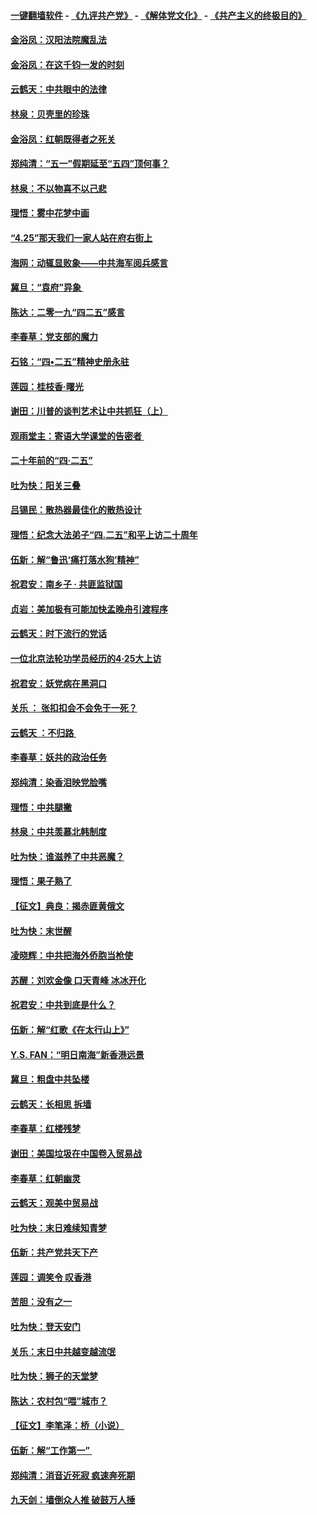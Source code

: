 #### [一键翻墙软件](https://github.com/gfw-breaker/nogfw/blob/master/README.md?t=04292138) -  [《九评共产党》](https://github.com/gfw-breaker/9ping.md?t=04292138) - [《解体党文化》](https://github.com/gfw-breaker/jtdwh.md?t=04292138) - [《共产主义的终极目的》](https://github.com/gfw-breaker/gczydzjmd.md?t=04292138)

#### [金浴凤：汉阳法院魔乱法](../pages/nsc993/n11222083.md?t=04292138) 

#### [金浴凤：在这千钧一发的时刻](../pages/nsc993/n11222047.md?t=04292138) 

#### [云鹤天：中共眼中的法律](../pages/nsc993/n11221943.md?t=04292138) 

#### [林泉：贝壳里的珍珠](../pages/nsc993/n11217073.md?t=04292138) 

#### [金浴凤：红朝既得者之死关](../pages/nsc993/n11217063.md?t=04292138) 

#### [郑纯清：“五一”假期延至“五四”顶何事？](../pages/nsc993/n11217000.md?t=04292138) 

#### [林泉：不以物喜不以己悲](../pages/nsc993/n11216987.md?t=04292138) 

#### [理悟：雾中花梦中画](../pages/nsc993/n11213846.md?t=04292138) 

#### [“4.25”那天我们一家人站在府右街上](../pages/nsc993/n11210435.md?t=04292138) 

#### [海网：动辄显败象——中共海军阅兵感言](../pages/nsc993/n11212147.md?t=04292138) 

#### [冀旦：“袁府”异象 ](../pages/nsc993/n11211996.md?t=04292138) 

#### [陈达：二零一九“四二五”感言](../pages/nsc993/n11211971.md?t=04292138) 

#### [李春草：党支部的魔力](../pages/nsc993/n11211722.md?t=04292138) 

#### [石铭：“四•二五”精神史册永驻](../pages/nsc993/n11210585.md?t=04292138) 

#### [莲园：桂枝香‧曙光](../pages/nsc993/n11210371.md?t=04292138) 

#### [谢田：川普的谈判艺术让中共抓狂（上）](../pages/nsc993/n11209038.md?t=04292138) 

#### [观雨堂主：寄语大学课堂的告密者 ](../pages/nsc993/n11209062.md?t=04292138) 

#### [二十年前的“四·二五”](../pages/nsc993/n11207639.md?t=04292138) 

#### [吐为快：阳关三叠](../pages/nsc993/n11207152.md?t=04292138) 

#### [吕锡民：散热器最佳化的散热设计](../pages/nsc993/n11206294.md?t=04292138) 

#### [理悟：纪念大法弟子“四.二五”和平上访二十周年](../pages/nsc993/n11206269.md?t=04292138) 

#### [伍新：解“鲁迅‘痛打落水狗’精神”](../pages/nsc993/n11206208.md?t=04292138) 

#### [祝君安：南乡子 · 共匪监狱国](../pages/nsc993/n11203831.md?t=04292138) 

#### [贞岩：美加极有可能加快孟晚舟引渡程序](../pages/nsc993/n11203705.md?t=04292138) 

#### [云鹤天：时下流行的党话](../pages/nsc993/n11203254.md?t=04292138) 

#### [一位北京法轮功学员经历的4·25大上访](../pages/nsc993/n11203160.md?t=04292138) 

#### [祝君安：妖党病在黑洞口](../pages/nsc993/n11201449.md?t=04292138) 

#### [关乐 ： 张扣扣会不会免于一死？](../pages/nsc993/n11201363.md?t=04292138) 

#### [云鹤天 ：不归路 ](../pages/nsc993/n11201359.md?t=04292138) 

#### [李春草：妖共的政治任务](../pages/nsc993/n11199926.md?t=04292138) 

#### [郑纯清：染香泪映党脸嘴](../pages/nsc993/n11199911.md?t=04292138) 

#### [理悟：中共腿撇](../pages/nsc993/n11199727.md?t=04292138) 

#### [林泉：中共羡慕北韩制度](../pages/nsc993/n11199776.md?t=04292138) 

#### [吐为快：谁滋养了中共恶魔？](../pages/nsc993/n11199706.md?t=04292138) 

#### [理悟：果子熟了](../pages/nsc993/n11196774.md?t=04292138) 

#### [【征文】典良：揭赤匪黄俄文](../pages/nsc993/n11195773.md?t=04292138) 

#### [吐为快：末世醒](../pages/nsc993/n11196757.md?t=04292138) 

#### [凌晓辉：中共把海外侨胞当枪使](../pages/nsc993/n11195270.md?t=04292138) 

#### [苏醒：刘欢金像 口天青峰 冰冰开化](../pages/nsc993/n11194046.md?t=04292138) 

#### [祝君安：中共到底是什么？](../pages/nsc993/n11193828.md?t=04292138) 

#### [伍新：解“红歌《在太行山上》”](../pages/nsc993/n11193680.md?t=04292138) 

#### [Y.S. FAN：“明日南海”新香港远景](../pages/nsc993/n11189809.md?t=04292138) 

#### [冀旦：粗盘中共坠楼](../pages/nsc993/n11188872.md?t=04292138) 

#### [云鹤天：长相思 拆墙](../pages/nsc993/n11187494.md?t=04292138) 

#### [李春草：红楼残梦](../pages/nsc993/n11187468.md?t=04292138) 

#### [谢田：美国垃圾在中国卷入贸易战](../pages/nsc993/n11184083.md?t=04292138) 

#### [李春草：红朝幽灵](../pages/nsc993/n11186717.md?t=04292138) 

#### [云鹤天：观美中贸易战](../pages/nsc993/n11184252.md?t=04292138) 

#### [吐为快：末日难续知青梦](../pages/nsc993/n11183957.md?t=04292138) 

#### [伍新：共产党共天下产](../pages/nsc993/n11183941.md?t=04292138) 

#### [莲园：调笑令 叹香港](../pages/nsc993/n11183930.md?t=04292138) 

#### [苦胆：没有之一](../pages/nsc993/n11183909.md?t=04292138) 

#### [吐为快：登天安门](../pages/nsc993/n11183895.md?t=04292138) 

#### [关乐：末日中共越变越流氓](../pages/nsc993/n11183026.md?t=04292138) 

#### [吐为快：狮子的天堂梦](../pages/nsc993/n11179854.md?t=04292138) 

#### [陈达：农村包“喂”城市？](../pages/nsc993/n11179736.md?t=04292138) 

#### [【征文】李笔泽：桥（小说）](../pages/nsc993/n11176272.md?t=04292138) 

#### [伍新：解“工作第一” ](../pages/nsc993/n11177502.md?t=04292138) 

#### [郑纯清：消音近死寂 疯速奔死期](../pages/nsc993/n11177476.md?t=04292138) 

#### [九天剑：墙倒众人推 破鼓万人捶](../pages/nsc993/n11177298.md?t=04292138) 

